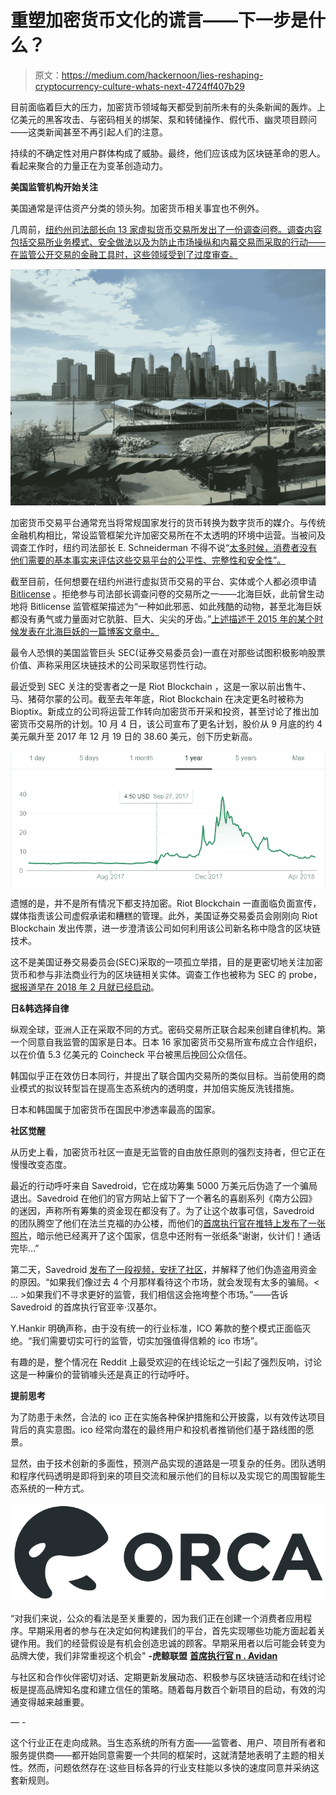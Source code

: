 # 重塑加密货币文化的谎言——下一步是什么？

> 原文：<https://medium.com/hackernoon/lies-reshaping-cryptocurrency-culture-whats-next-4724ff407b29>

目前面临着巨大的压力，加密货币领域每天都受到前所未有的头条新闻的轰炸。上亿美元的黑客攻击、与密码相关的绑架、泵和转储操作、假代币、幽灵项目顾问——这类新闻甚至不再引起人们的注意。

持续的不确定性对用户群体构成了威胁。最终，他们应该成为区块链革命的恩人。看起来聚合的力量正在为变革创造动力。

**美国监管机构开始关注**

美国通常是评估资产分类的领头狗。加密货币相关事宜也不例外。

几周前，[纽约州司法部长向 13 家虚拟货币交易所发出了一份调查问卷。调查内容包括交易所业务模式、安全做法以及为防止市场操纵和内幕交易而采取的行动——在监管公开交易的金融工具时，这些领域受到了过度审查。](https://futurism.com/new-york-attorney-general-inquiry-cryptocurrency-practices/)

![](img/1ca6d08d822054064e9c3446334d77f7.png)

加密货币交易平台通常充当将常规国家发行的货币转换为数字货币的媒介。与传统金融机构相比，常设监管框架允许加密交易所在不太透明的环境中运营。当被问及调查工作时，纽约司法部长 E. Schneiderman 不得不说“[太多时候，消费者没有他们需要的基本事实来评估这些交易平台的公平性、完整性和安全性”。](https://futurism.com/new-york-attorney-general-inquiry-cryptocurrency-practices/)

截至目前，任何想要在纽约州进行虚拟货币交易的平台、实体或个人都必须申请 [Bitlicense](https://www.dfs.ny.gov/legal/regulations/bitlicense_reg_framework.htm) 。拒绝参与司法部长调查问卷的交易所之一——北海巨妖，此前曾生动地将 Bitlicense 监管框架描述为“一种如此邪恶、如此残酷的动物，甚至北海巨妖都没有勇气或力量面对它肮脏、巨大、尖尖的牙齿。”[上述描述于 2015 年的某个时候发表在北海巨妖的一篇博客文章中。](https://blog.kraken.com/post/253/farewell-new-york/)

最令人恐惧的美国监管巨头 SEC(证券交易委员会)一直在对那些试图积极影响股票价值、声称采用区块链技术的公司采取惩罚性行动。

最近受到 SEC 关注的受害者之一是 Riot Blockchain ，这是一家以前出售牛、马、猪荷尔蒙的公司。截至去年年底，Riot Blockchain 在决定更名时被称为 Bioptix。新成立的公司将运营工作转向加密货币开采和投资，甚至讨论了推出加密货币交易所的计划。10 月 4 日，该公司宣布了更名计划，股价从 9 月底的约 4 美元飙升至 2017 年 12 月 19 日的 38.60 美元，创下历史新高。

![](img/90f74b66a0946cc1fa63ada9666a7f11.png)

遗憾的是，并不是所有情况下都支持加密。Riot Blockchain 一直面临负面宣传，媒体指责该公司虚假承诺和糟糕的管理。此外，美国证券交易委员会刚刚向 Riot Blockchain 发出传票，进一步澄清该公司如何利用该公司新名称中隐含的区块链技术。

这不是美国证券交易委员会(SEC)采取的一项孤立举措，目的是更密切地关注加密货币和参与非法商业行为的区块链相关实体。调查工作也被称为 SEC 的 probe，[据报道早在 2018 年 2 月就已经启动](https://cointelegraph.com/news/wsj-sec-launches-cryptocurrency-probe)。

**日&韩选择自律**

纵观全球，亚洲人正在采取不同的方式。密码交易所正联合起来创建自律机构。第一个同意自我监管的国家是日本。日本 16 家加密货币交易所宣布成立合作组织，以在价值 5.3 亿美元的 Coincheck 平台被黑后挽回公众信任。

韩国似乎正在效仿日本同行，并提出了联合国内交易所的类似目标。当前使用的商业模式的拟议转型旨在提高生态系统内的透明度，并加倍实施反洗钱措施。

日本和韩国属于加密货币在国民中渗透率最高的国家。

**社区觉醒**

从历史上看，加密货币社区一直是无监管的自由放任原则的强烈支持者，但它正在慢慢改变态度。

最近的行动呼吁来自 Savedroid，它在成功筹集 5000 万美元后伪造了一个骗局退出。Savedroid 在他们的官方网站上留下了一个著名的喜剧系列《南方公园》的迷因，声称所有筹集的资金现在都没有了。为了让这个故事可信，Savedroid 的团队腾空了他们在法兰克福的办公楼，而他们的[首席执行官在推特上发布了一张照片](https://twitter.com/YassinHankir/status/986551967932735488)，暗示他已经离开了这个国家，信息中还附有一张纸条“谢谢，伙计们！通话完毕…”

第二天，Savedroid [发布了一段视频，安抚了社区](https://www.youtube.com/watch?v=o5_bwFf_byo&t)，并解释了他们伪造盗用资金的原因。“如果我们像过去 4 个月那样看待这个市场，就会发现有太多的骗局。< … >如果我们不寻求更好的监管，我们相信这会拖垮整个市场。”——告诉 Savedroid 的首席执行官亚辛·汉基尔。

Y.Hankir 明确声称，由于没有统一的行业标准，ICO 筹款的整个模式正面临灭绝。“我们需要切实可行的监管，切实加强值得信赖的 ico 市场”。

有趣的是，整个情况在 Reddit 上最受欢迎的在线论坛之一引起了强烈反响，讨论这是一种廉价的营销噱头还是真正的行动呼吁。

**提前思考**

为了防患于未然，合法的 ico 正在实施各种保护措施和公开披露，以有效传达项目背后的真实意图。ico 经常向潜在的最终用户和投机者推销他们基于路线图的愿景。

显然，由于技术创新的多面性，预测产品实现的道路是一项复杂的任务。团队透明和程序代码透明是即将到来的项目交流和展示他们的目标以及实现它的周围智能生态系统的一种方式。

![](img/3a3e1ddd6788a641ec95787084cb0605.png)

“对我们来说，公众的看法是至关重要的，因为我们正在创建一个消费者应用程序。早期采用者的参与在决定如何构建我们的平台，首先实现哪些功能方面起着关键作用。我们的经营假设是有机会创造忠诚的顾客。早期采用者以后可能会转变为品牌大使，我们非常重视这个机会" **-虎鲸联盟** [**首席执行官 n . Avidan**](https://orcaalliance.eu/)

与社区和合作伙伴密切对话、定期更新发展动态、积极参与区块链活动和在线讨论板是提高品牌知名度和建立信任的策略。随着每月数百个新项目的启动，有效的沟通变得越来越重要。

— -

这个行业正在走向成熟。当生态系统的所有方面——监管者、用户、项目所有者和服务提供商——都开始同意需要一个共同的框架时，这就清楚地表明了主题的相关性。然而，问题依然存在:这些目标各异的行业支柱能以多快的速度同意并采纳这套新规则。